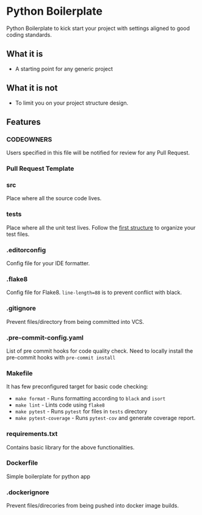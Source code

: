 # Python Boilerplate
Python Boilerplate to kick start your project with settings aligned to good coding standards.

## What it is
* A starting point for any generic project

## What it is not
* To limit you on your project structure design.

## Features
### CODEOWNERS
Users specified in this file will be notified for review for any Pull Request.

### Pull Request Template

### src
Place where all the source code lives.

### tests
Place where all the unit test lives. Follow the [first structure](https://docs.pytest.org/en/reorganize-docs/new-docs/user/directory_structure.html) to organize your test files.

### .editorconfig
Config file for your IDE formatter.

### .flake8
Config file for Flake8. `line-length=88` is to prevent conflict with black.

### .gitignore
Prevent files/directory from being committed into VCS.

### .pre-commit-config.yaml
List of pre commit hooks for code quality check. Need to locally install the pre-commit hooks with `pre-commit install`

### Makefile
It has few preconfigured target for basic code checking:
* `make format` - Runs formatting according to `black` and `isort`
* `make lint` - Lints code using `flake8`
* `make pytest` - Runs `pytest` for files in `tests` directory
* `make pytest-coverage` - Runs `pytest-cov` and generate coverage report.

### requirements.txt
Contains basic library for the above functionalities.

### Dockerfile
Simple boilerplate for python app

### .dockerignore
Prevent files/direcories from being pushed into docker image builds.
